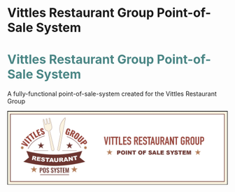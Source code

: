 # Vittles Restaurant Group Point-of-Sale System
# <span style="color:#4a8685; text-align:center">Vittles Restaurant Group Point-of-Sale System</span>
A fully-functional point-of-sale-system created for the Vittles Restaurant Group

<p style="text-align:center"><img style ="align:center" src="vittles_banner.jpg"></p>
